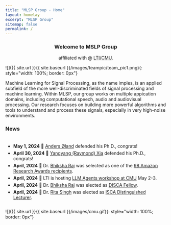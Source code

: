 ```yaml
---
title: "MLSP Group - Home"
layout: homelay
excerpt: "MLSP Group"
sitemap: false
permalink: /
---
```


<center>
<h3>Welcome to MSLP Group</h3>
affiliated with @ <a href="https://www.lti.cs.cmu.edu/">LTI/CMU</a>.
</center>


![]({{ site.url }}{{ site.baseurl }}/images/teampic/team_pic1.png){: style="width: 100%; border: 0px"}

Machine Learning for Signal Processing, as the name imples, is an applied subfield of the more well-discriminated fields of signal processing and machine learning. Within MLSP, our group works on multiple appication domains, including computational speech, audio and audiovisual processing. Our research focuses on building more powerful algorithms and tools to understand and process these signals, especially in very high-noise environments.

### News


<div style="overflow-y: scroll; height: 200px; border: 0px; padding: 5px;">
<ul style="list-style-type: disc; padding-left: 20px;">
    <li style="margin-top: 5px; margin-bottom: 5px;"><strong>May 1, 2024</strong> 🍺 <a href="https://www.linkedin.com/in/andersoland/">Anders Øland</a> defended his Ph.D., congrats!</li>
    <li style="margin-top: 5px; margin-bottom: 5px;"><strong>April 30, 2024</strong> 🍺 <a href="https://www.linkedin.com/in/yangyang-raymond-xia-946518b7/">Yangyang (Raymond) Xia</a> defended his Ph.D., congrats!</li>
    <li style="margin-top: 5px; margin-bottom: 5px;"><strong>April, 2024</strong> 🎉 Dr. <a href="{{ site.url }}{{ site.baseurl }}/team/bhiksha_raj">Bhiksha Raj</a> was selected as one of the <a href="https://www.amazon.science/research-awards/program-updates/99-amazon-research-awards-recipients-announced">98 Amazon Research Awards recipients</a>.</li>
    <li style="margin-top: 5px; margin-bottom: 5px;"><strong>April, 2024</strong> 📣 LTI is hosting <a href="https://cmu-agent-workshop.github.io/">LLM Agents workshop at CMU</a> May 2-3.</li>
    <li style="margin-top: 5px; margin-bottom: 5px;"><strong>April, 2024</strong> 🎉 Dr. <a href="{{ site.url }}{{ site.baseurl }}/team/bhiksha_raj">Bhiksha Raj</a> was elected as <a href="">DISCA Fellow</a>.</li>
    <li style="margin-top: 5px; margin-bottom: 5px;"><strong>April, 2024</strong> 🎉 Dr. <a href="{{ site.url }}{{ site.baseurl }}/team/rita_singh">Rita Singh</a> was elected as <a href="">ISCA Distinguished Lecturer</a>.</li>

</ul>
</div>


![]({{ site.url }}{{ site.baseurl }}/images/cmu.gif){: style="width: 100%; border: 0px"}
